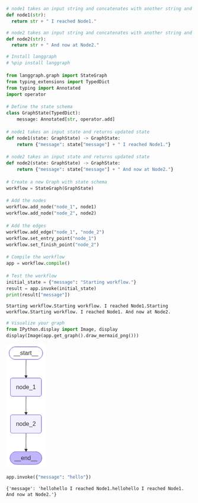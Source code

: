 ```python
# node1 takes an input string and concatenates with another string and returns
def node1(str):
  return str + " I reached Node1."
```


```python
# node2 takes an input string and concatenates with another string and returns
def node2(str):
  return str + " And now at Node2."
```


```python
# Install langgraph
# %pip install langgraph

from langgraph.graph import StateGraph
from typing_extensions import TypedDict
from typing import Annotated
import operator

# Define the state schema
class GraphState(TypedDict):
    message: Annotated[str, operator.add]

# node1 takes an input state and returns updated state
def node1(state: GraphState) -> GraphState:
    return {"message": state["message"] + " I reached Node1."}

# node2 takes an input state and returns updated state  
def node2(state: GraphState) -> GraphState:
    return {"message": state["message"] + " And now at Node2."}

# Create a new Graph with state schema
workflow = StateGraph(GraphState)

# Add the nodes
workflow.add_node("node_1", node1)
workflow.add_node("node_2", node2)

# Add the edges
workflow.add_edge("node_1", "node_2")
workflow.set_entry_point("node_1")
workflow.set_finish_point("node_2")

# Compile the workflow
app = workflow.compile()

# Test the workflow
initial_state = {"message": "Starting workflow."}
result = app.invoke(initial_state)
print(result["message"])
```

    Starting workflow.Starting workflow. I reached Node1.Starting workflow.Starting workflow. I reached Node1. And now at Node2.
    


```python
# Visualize your graph
from IPython.display import Image, display
display(Image(app.get_graph().draw_mermaid_png()))
```


    
![png](langgraph_files/langgraph_3_0.png)
    



```python
app.invoke({"message": "hello"})
```




    {'message': 'hellohello I reached Node1.hellohello I reached Node1. And now at Node2.'}


